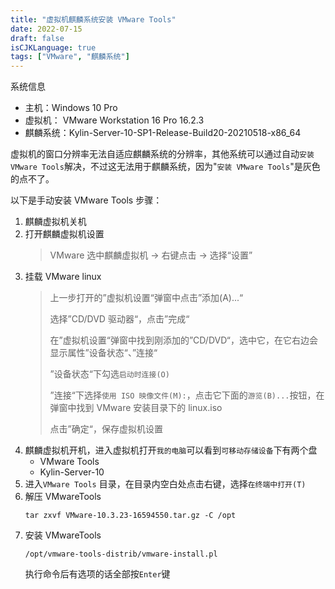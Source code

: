 ```yaml
---
title: "虚拟机麒麟系统安装 VMware Tools"
date: 2022-07-15
draft: false
isCJKLanguage: true
tags: ["VMware", "麒麟系统"]
---
```


系统信息
- 主机：Windows 10 Pro
- 虚拟机： VMware Workstation 16 Pro 16.2.3
- 麒麟系统：Kylin-Server-10-SP1-Release-Build20-20210518-x86_64

虚拟机的窗口分辨率无法自适应麒麟系统的分辨率，其他系统可以通过自动`安装 VMware Tools`解决，不过这无法用于麒麟系统，因为"`安装 VMware Tools`"是灰色的点不了。

以下是手动安装 VMware Tools 步骤：

1. 麒麟虚拟机关机
2. 打开麒麟虚拟机设置
   > VMware 选中麒麟虚拟机 -> 右键点击 -> 选择“设置”
3. 挂载 VMware linux
   > 上一步打开的”虚拟机设置“弹窗中点击”添加(A)...“
   > 
   > 选择”CD/DVD 驱动器“，点击”完成“
   > 
   > 在”虚拟机设置“弹窗中找到刚添加的”CD/DVD“，选中它，在它右边会显示属性”设备状态“、”连接“
   > 
   > ”设备状态“下勾选`启动时连接(O)`
   > 
   > ”连接“下选择`使用 ISO 映像文件(M):`，点击它下面的`游览(B)...`按钮，在弹窗中找到 VMware 安装目录下的 linux.iso
   > 
   > 点击”确定“，保存虚拟机设置
4. 麒麟虚拟机开机，进入虚拟机打开`我的电脑`可以看到`可移动存储设备`下有两个盘
   - VMware Tools
   - Kylin-Server-10
5. 进入`VMware Tools` 目录，在目录内空白处点击右键，选择`在终端中打开(T)`
6. 解压 VMwareTools
   ```shell
   tar zxvf VMware-10.3.23-16594550.tar.gz -C /opt
   ```
7. 安装 VMwareTools
   ```shell
   /opt/vmware-tools-distrib/vmware-install.pl
   ```
   执行命令后有选项的话全部按`Enter`键
